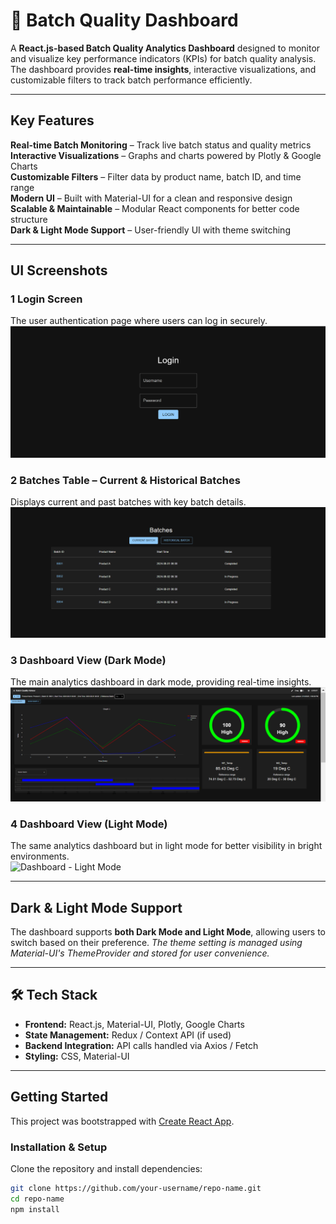 # 🚀 Batch Quality Dashboard

A **React.js-based Batch Quality Analytics Dashboard** designed to monitor and visualize key performance indicators (KPIs) for batch quality analysis. The dashboard provides **real-time insights**, interactive visualizations, and customizable filters to track batch performance efficiently.

---

## Key Features

**Real-time Batch Monitoring** – Track live batch status and quality metrics  
 **Interactive Visualizations** – Graphs and charts powered by Plotly & Google Charts  
 **Customizable Filters** – Filter data by product name, batch ID, and time range  
 **Modern UI** – Built with Material-UI for a clean and responsive design  
 **Scalable & Maintainable** – Modular React components for better code structure  
 **Dark & Light Mode Support** – User-friendly UI with theme switching

---

## UI Screenshots

### **1️ Login Screen**

The user authentication page where users can log in securely.  
![Login Screen](screenshots/ui1.PNG)

### **2️ Batches Table – Current & Historical Batches**

Displays current and past batches with key batch details.  
![Batches Table](screenshots/ui2.PNG)

### **3️ Dashboard View (Dark Mode)**

The main analytics dashboard in dark mode, providing real-time insights.  
![Dashboard - Dark Mode](screenshots/ui3.PNG)

### **4️ Dashboard View (Light Mode)**

The same analytics dashboard but in light mode for better visibility in bright environments.  
![Dashboard - Light Mode](screenshots/ui4.PNGs)

---

## Dark & Light Mode Support

The dashboard supports **both Dark Mode and Light Mode**, allowing users to switch based on their preference.
_The theme setting is managed using Material-UI's ThemeProvider and stored for user convenience._

---

## 🛠 Tech Stack

- **Frontend:** React.js, Material-UI, Plotly, Google Charts
- **State Management:** Redux / Context API (if used)
- **Backend Integration:** API calls handled via Axios / Fetch
- **Styling:** CSS, Material-UI

---

## Getting Started

This project was bootstrapped with [Create React App](https://github.com/facebook/create-react-app).

### **Installation & Setup**

Clone the repository and install dependencies:

```sh
git clone https://github.com/your-username/repo-name.git
cd repo-name
npm install
```
